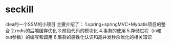 # seckill
idea的一个SSM的小项目
主要介绍了：
   1.spring+springMVC+Mybatis项目的整合
   2.redis的后端缓存优化
   3.前段代码的模块化
   4.事务的使用
   5.存储过程（in和out参数）的编写和调用
   6.集群的感性化认识和高并发秒杀优化的相关知识